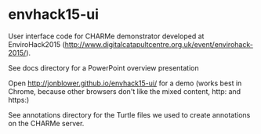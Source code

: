# envhack15-ui
User interface code for CHARMe demonstrator developed at EnviroHack2015 (http://www.digitalcatapultcentre.org.uk/event/envirohack-2015/).

See docs directory for a PowerPoint overview presentation

Open http://jonblower.github.io/envhack15-ui/ for a demo (works best in Chrome, because other browsers don't like the mixed content, http: and https:)

See annotations directory for the Turtle files we used to create annotations on the CHARMe server.
